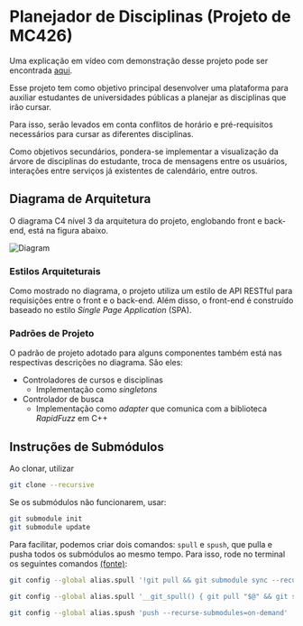 # Planejador de Disciplinas (Projeto de MC426)

Uma explicação em vídeo com demonstração desse projeto pode ser encontrada [aqui](https://youtu.be/p_p-Px1tfUs).

Esse projeto tem como objetivo principal desenvolver uma plataforma para auxiliar estudantes de universidades públicas a planejar as disciplinas que irão cursar.

Para isso, serão levados em conta conflitos de horário e pré-requisitos necessários para cursar as diferentes disciplinas.

Como objetivos secundários, pondera-se implementar a visualização da árvore de disciplinas do estudante, troca de mensagens entre os usuários, interações entre serviços já existentes de calendário, entre outros.

## Diagrama de Arquitetura

O diagrama C4 nível 3 da arquitetura do projeto, englobando front e back-end, está na figura abaixo.

![Diagram](./C4diagram.png)

### Estilos Arquiteturais

Como mostrado no diagrama, o projeto utiliza um estilo de API RESTful para requisições entre o front e o back-end. Além disso, o front-end é construído baseado no estilo *Single Page Application* (SPA).

### Padrões de Projeto

O padrão de projeto adotado para alguns componentes também está nas respectivas descrições no diagrama. São eles:

- Controladores de cursos e disciplinas
    - Implementação como *singletons*
- Controlador de busca
    - Implementação como *adapter* que comunica com a biblioteca *RapidFuzz* em C++

## Instruções de Submódulos

Ao clonar, utilizar

```bash
git clone --recursive
```

Se os submódulos não funcionarem, usar:

```bash
git submodule init
git submodule update
```

Para facilitar, podemos criar dois comandos: `spull` e `spush`, que pulla e pusha todos os submódulos ao mesmo tempo. Para isso, rode no terminal os seguintes comandos [(fonte)](https://medium.com/@porteneuve/mastering-git-submodules-34c65e940407):

```bash
git config --global alias.spull '!git pull && git submodule sync --recursive && git submodule update --init --recursive'

git config --global alias.spull '__git_spull() { git pull "$@" && git submodule sync --recursive && git submodule update --init --recursive; }; __git_spull'

git config --global alias.spush 'push --recurse-submodules=on-demand'
```
